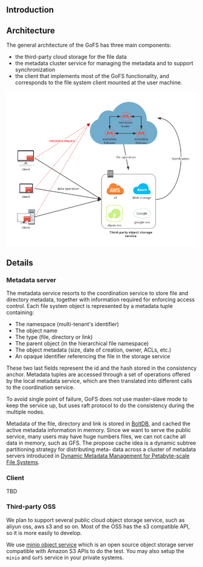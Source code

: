 Introduction
------------

## Architecture
The general architecture  of the GoFS has three main components:
* the third-party cloud storage for the file data
* the metadata cluster service for managing the metadata and to support synchronization
* the client that implements most of the GoFS functionality, and corresponds to the file system client mounted at the user machine.

![](./gofs.png)

## Details
### Metadata server
The metadata service resorts to the coordination service to store file and directory metadata, together with information required for enforcing access control. Each file system object is represented by a metadata tuple containing: 
* The namespace (multi-tenant's identifier)
* The object name
* The type (file, directory or link)
* The parent object (in the hierarchical file namespace)
* The object metadata (size, date of creation, owner, ACLs, etc.)
* An opaque identifier referencing the file in the storage service

These two last fields represent the id and the hash stored in the consistency anchor. Metadata tuples are accessed through a set of operations offered by the local metadata service, which are then translated into different calls to the coordination service.

To avoid single point of failure, GoFS does not use master-slave mode to keep the service up, but uses raft protocol to do the consistency during the multiple nodes.

Metadata of the file, directory and link is stored in [BoltDB](https://github.com/boltdb/bolt),  and cached the active metadata information in memory.  Since we want to serve the public service, many users may have huge numbers files, we can not cache all data in memory, such as GFS.  The propose cache idea is a dynamic subtree partitioning strategy for distributing meta- data across a cluster of metadata servers introduced in [Dynamic Metadata Management for Petabyte-scale File Systems](http://citeseerx.ist.psu.edu/viewdoc/download?doi=10.1.1.78.3205&rep=rep1&type=pdf).
### Client
TBD
### Third-party OSS
We plan to support several public cloud object storage service, such as aliyun oss, aws s3 and so on.  Most of the OSS has the s3 compatible API, so it is more easily to develop.

We use [minio object service](https://github.com/minio/minio) which is an open source object storage server compatible with Amazon S3 APIs to do the test.  You may also setup the `minio` and `GoFS` service in your private systems.
